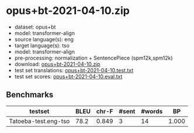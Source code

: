 # opus+bt-2021-04-10.zip

* dataset: opus+bt
* model: transformer-align
* source language(s): eng
* target language(s): tso
* model: transformer-align
* pre-processing: normalization + SentencePiece (spm12k,spm12k)
* download: [opus+bt-2021-04-10.zip](https://object.pouta.csc.fi/Tatoeba-MT-models/eng-tso/opus+bt-2021-04-10.zip)
* test set translations: [opus+bt-2021-04-10.test.txt](https://object.pouta.csc.fi/Tatoeba-MT-models/eng-tso/opus+bt-2021-04-10.test.txt)
* test set scores: [opus+bt-2021-04-10.eval.txt](https://object.pouta.csc.fi/Tatoeba-MT-models/eng-tso/opus+bt-2021-04-10.eval.txt)

## Benchmarks

| testset | BLEU  | chr-F | #sent | #words | BP |
|---------|-------|-------|-------|--------|----|
| Tatoeba-test.eng-tso 	| 78.2 	| 0.849 	| 3 	| 14 	| 1.000 |

